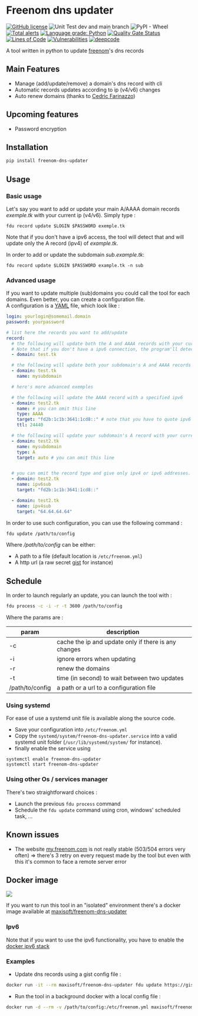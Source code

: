 # Freenom dns updater
[![GitHub license](https://img.shields.io/github/license/maxisoft/Freenom-dns-updater)](https://github.com/maxisoft/Freenom-dns-updater/blob/main/LICENSE.txt)
![Unit Test dev and main branch](https://github.com/maxisoft/Freenom-dns-updater/workflows/Unit%20Test%20dev%20and%20main%20branch/badge.svg)
![PyPI - Wheel](https://img.shields.io/pypi/wheel/Freenom-dns-updater)
[![Total alerts](https://img.shields.io/lgtm/alerts/g/maxisoft/Freenom-dns-updater.svg?logo=lgtm&logoWidth=18)](https://lgtm.com/projects/g/maxisoft/Freenom-dns-updater/alerts/)
[![Language grade: Python](https://img.shields.io/lgtm/grade/python/g/maxisoft/Freenom-dns-updater.svg?logo=lgtm&logoWidth=18)](https://lgtm.com/projects/g/maxisoft/Freenom-dns-updater/context:python)
[![Quality Gate Status](https://sonarcloud.io/api/project_badges/measure?project=maxisoft_Freenom-dns-updater&metric=alert_status)](https://sonarcloud.io/dashboard?id=maxisoft_Freenom-dns-updater)
[![Lines of Code](https://sonarcloud.io/api/project_badges/measure?project=maxisoft_Freenom-dns-updater&metric=ncloc)](https://sonarcloud.io/dashboard?id=maxisoft_Freenom-dns-updater)
[![Vulnerabilities](https://sonarcloud.io/api/project_badges/measure?project=maxisoft_Freenom-dns-updater&metric=vulnerabilities)](https://sonarcloud.io/dashboard?id=maxisoft_Freenom-dns-updater)
[![deepcode](https://www.deepcode.ai/api/gh/badge?key=eyJhbGciOiJIUzI1NiIsInR5cCI6IkpXVCJ9.eyJwbGF0Zm9ybTEiOiJnaCIsIm93bmVyMSI6Im1heGlzb2Z0IiwicmVwbzEiOiJGcmVlbm9tLWRucy11cGRhdGVyIiwiaW5jbHVkZUxpbnQiOmZhbHNlLCJhdXRob3JJZCI6MjIxNjYsImlhdCI6MTU5ODc5ODUyNn0.S6xv8IeJvEm6gE7HYJe4wHdv2hIX0tYFvGAZIonb9ac)](https://www.deepcode.ai/app/gh/maxisoft/Freenom-dns-updater/_/dashboard?utm_content=gh%2Fmaxisoft%2FFreenom-dns-updater)

A tool written in python to update [freenom](http://Freenom.com)'s dns records

## Main Features
* Manage (add/update/remove) a domain's dns record with cli
* Automatic records updates according to ip (v4/v6) changes
* Auto renew domains (thanks to [Cedric Farinazzo](https://github.com/cedricfarinazzo))

## Upcoming features
* Password encryption

## Installation
```bash
pip install freenom-dns-updater
```
## Usage

### Basic usage
Let's say you want to add or update your main A/AAAA domain records *exemple.tk* with your current ip (v4/v6).
Simply type :
```
fdu record update $LOGIN $PASSWORD exemple.tk
```

Note that if you don't have a ipv6 access, the tool will detect that and will update only the A record (ipv4) of *example.tk*.

In order to add or update the subdomain *sub.example.tk*:
```
fdu record update $LOGIN $PASSWORD example.tk -n sub
```


### Advanced usage
If you want to update multiple (sub)domains you could call the tool for each domains.
Even better, you can create a configuration file.  
A configuration is a [YAML](https://en.wikipedia.org/wiki/YAML) file, which look like :
```YAML
login: yourlogin@somemail.domain
password: yourpassword

# list here the records you want to add/update
record:
  # the following will update both the A and AAAA records with your current ips (v4 and v6).
  # Note that if you don't have a ipv6 connection, the program'll detect it and will only update the A record (ipv4)
  - domain: test.tk

  # the following will update both your subdomain's A and AAAA records with your current ips (v4 and v6)
  - domain: test.tk
    name: mysubdomain

  # here's more advanced exemples

  # the following will update the AAAA record with a specified ipv6
  - domain: test2.tk
    name: # you can omit this line
    type: AAAA
    target: "fd2b:1c1b:3641:1cd8::" # note that you have to quote ipv6 addresses
    ttl: 24440

  # the following will update your subdomain's A record with your current ip (v4)
  - domain: test2.tk
    name: mysubdomain
    type: A
    target: auto # you can omit this line


  # you can omit the record type and give only ipv4 or ipv6 addresses.
  - domain: test2.tk
    name: ipv6sub
    target: "fd2b:1c1b:3641:1cd8::"

  - domain: test2.tk
    name: ipv4sub
    target: "64.64.64.64"
```

In order to use such configuration, you can use the following command :
```bash
fdu update /path/to/config
```

Where */path/to/config* can be either:
- A path to a file (default location is ```/etc/freenom.yml```)
- A http url (a raw secret [gist](https://gist.githubusercontent.com/maxisoft/1b979b64e4cf5157d58d/raw/freenom.yml) for instance)

## Schedule
In order to launch regularly an update, you can launch the tool with :
```bash
fdu process -c -i -r -t 3600 /path/to/config
```
Where the params are :  

| param           | description                                          |
|-----------------|------------------------------------------------------|
| -c              | cache the ip and update only if there is any changes |
| -i              | ignore errors when updating                          |
| -r              | renew the domains                          |
| -t              | time (in second) to wait between two updates         |
| /path/to/config | a path or a url to a configuration file              |



### Using systemd
For ease of use a systemd unit file is available along the source code.
- Save your configuration into ```/etc/freenom.yml```
- Copy the ```systemd/system/freenom-dns-updater.service``` into a valid systemd unit folder (```/usr/lib/systemd/system/``` for instance).  
- finally enable the service using
```
systemctl enable freenom-dns-updater
systemctl start freenom-dns-updater
```


### Using other Os / services manager
There's two straightforward choices :  
- Launch the previous ```fdu process``` command
- Schedule the ```fdu update``` command using cron, windows' scheduled task, ...

## Known issues
- The website [my.freenom.com](my.freenom.com) is not really stable (503/504 errors very often) => there's 3 retry on every request made by the tool but even with this it's common to face a remote server error   

## Docker image
[![](https://images.microbadger.com/badges/image/maxisoft/freenom-dns-updater.svg)](https://microbadger.com/images/maxisoft/freenom-dns-updater "")

If you want to run this tool in an "isolated" environment there's a docker image available at
[maxisoft/freenom-dns-updater](https://hub.docker.com/r/maxisoft/freenom-dns-updater/)

### Ipv6
Note that if you want to use the ipv6 functionality, you have to enable the [docker ipv6 stack](https://docs.docker.com/v1.5/articles/networking/#ipv6)

### Examples
- Update dns records using a gist config file :
```bash
docker run -it --rm maxisoft/freenom-dns-updater fdu update https://gist.githubusercontent.com/maxisoft/1b979b64e4cf5157d58d/raw/freenom.yml
```
- Run the tool in a background docker with a local config file :  
```bash
docker run -d --rm -v /path/to/config:/etc/freenom.yml maxisoft/freenom-dns-updater
```